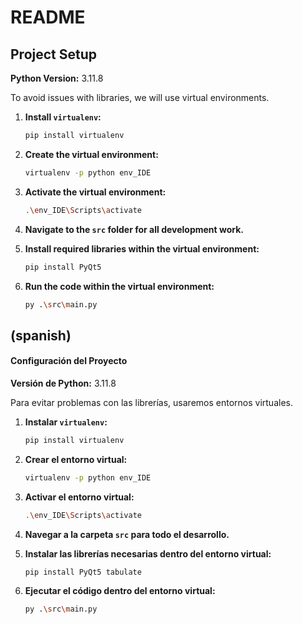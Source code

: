 # README 

## Project Setup

**Python Version:** 3.11.8

To avoid issues with libraries, we will use virtual environments.

1. **Install `virtualenv`:**
    ```bash
    pip install virtualenv
    ```

2. **Create the virtual environment:**
    ```bash
    virtualenv -p python env_IDE
    ```

3. **Activate the virtual environment:**
    ```bash
    .\env_IDE\Scripts\activate
    ```

4. **Navigate to the `src` folder for all development work.**

5. **Install required libraries within the virtual environment:**
    ```bash
    pip install PyQt5
    ```

6. **Run the code within the virtual environment:**
    ```bash
    py .\src\main.py
    ```


## (spanish)

#### Configuración del Proyecto

**Versión de Python:** 3.11.8

Para evitar problemas con las librerías, usaremos entornos virtuales.

1. **Instalar `virtualenv`:**
    ```bash
    pip install virtualenv
    ```

2. **Crear el entorno virtual:**
    ```bash
    virtualenv -p python env_IDE
    ```

3. **Activar el entorno virtual:**
    ```bash
    .\env_IDE\Scripts\activate
    ```

4. **Navegar a la carpeta `src` para todo el desarrollo.**

5. **Instalar las librerías necesarias dentro del entorno virtual:**
    ```bash
    pip install PyQt5 tabulate
    ```

6. **Ejecutar el código dentro del entorno virtual:**
    ```bash
    py .\src\main.py
    ```

